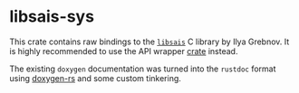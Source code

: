 # libsais-sys

This crate contains raw bindings to the [`libsais`](https://github.com/IlyaGrebnov/libsais) C library by Ilya Grebnov. It is highly recommended to use the API wrapper [crate](https://github.com/feldroop/libsais-rs) instead.

The existing `doxygen` documentation was turned into the `rustdoc` format using [doxygen-rs](https://github.com/Techie-Pi/doxygen-rs) and some custom tinkering.
